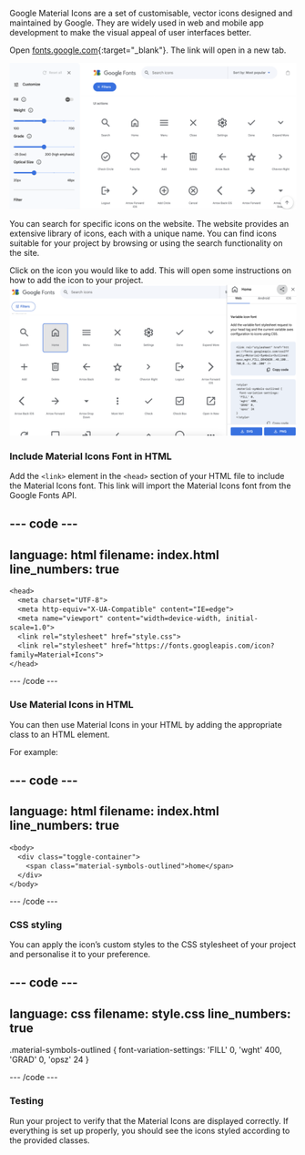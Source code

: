 Google Material Icons are a set of customisable, vector icons designed and maintained by Google. They are widely used in web and mobile app development to make the visual appeal of user interfaces better.

Open [fonts.google.com](https://fonts.google.com/icons){:target="_blank"}. The link will open in a new tab. 

![The Google Fonts icons page with various icons and the search bar showing.](images/google-icons.png)

You can search for specific icons on the website. The website provides an extensive library of icons, each with a unique name. You can find icons suitable for your project by browsing or using the search functionality on the site.

Click on the icon you would like to add. This will open some instructions on how to add the icon to your project. ![The Google Fonts icons page with the home icon selected. There is an instructions panel open, showing how to add the icon to a project.](images/google-selectedicon.png)

### Include Material Icons Font in HTML

Add the `<link>` element in the `<head>` section of your HTML file to include the Material Icons font. This link will import the Material Icons font from the Google Fonts API.

--- code ---
---
language: html
filename: index.html
line_numbers: true
---

    <head>
      <meta charset="UTF-8">
      <meta http-equiv="X-UA-Compatible" content="IE=edge">
      <meta name="viewport" content="width=device-width, initial-scale=1.0">
      <link rel="stylesheet" href="style.css">
      <link rel="stylesheet" href="https://fonts.googleapis.com/icon?family=Material+Icons">
    </head>
  
--- /code ---

### Use Material Icons in HTML

You can then use Material Icons in your HTML by adding the appropriate class to an HTML element. 

For example:

--- code ---
---
language: html
filename: index.html
line_numbers: true
---

    <body>
      <div class="toggle-container">
        <span class="material-symbols-outlined">home</span>
      </div>
    </body>
  
--- /code ---
   
### CSS styling

You can apply the icon’s custom styles to the CSS stylesheet of your project and personalise it to your preference.

--- code ---
---
language: css
filename: style.css
line_numbers: true
---

.material-symbols-outlined {
      font-variation-settings:
      'FILL' 0,
      'wght' 400,
      'GRAD' 0,
      'opsz' 24
}
  
--- /code ---

### Testing

Run your project to verify that the Material Icons are displayed correctly. If everything is set up properly, you should see the icons styled according to the provided classes.
